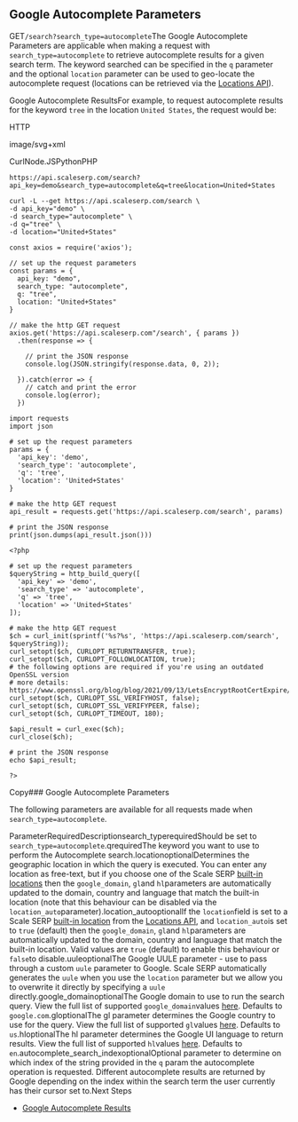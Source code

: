 Google Autocomplete Parameters
------------------------------

GET`/search?search_type=autocomplete`The Google Autocomplete Parameters are applicable when making a request with `search_type=autocomplete` to retrieve autocomplete results for a given search term. The keyword searched can be specified in the `q` parameter and the optional `location` parameter can be used to geo-locate the autocomplete request (locations can be retrieved via the [Locations API](/docs/locations-api/overview)).

![]()Google Autocomplete ResultsFor example, to request autocomplete results for the keyword `tree` in the location `United States`, the request would be:



HTTP



image/svg+xml
































CurlNode.JSPythonPHP
```
https://api.scaleserp.com/search?api_key=demo&search_type=autocomplete&q=tree&location=United+States
```

```
curl -L --get https://api.scaleserp.com/search \
-d api_key="demo" \
-d search_type="autocomplete" \
-d q="tree" \
-d location="United+States"
```

```
const axios = require('axios');

// set up the request parameters
const params = {
  api_key: "demo",
  search_type: "autocomplete",
  q: "tree",
  location: "United+States"
}

// make the http GET request
axios.get('https://api.scaleserp.com"/search', { params })
  .then(response => {

    // print the JSON response
    console.log(JSON.stringify(response.data, 0, 2));

  }).catch(error => {
    // catch and print the error
    console.log(error);
  })
```

```
import requests
import json

# set up the request parameters
params = {
  'api_key': 'demo',
  'search_type': 'autocomplete',
  'q': 'tree',
  'location': 'United+States'
}

# make the http GET request
api_result = requests.get('https://api.scaleserp.com/search', params)

# print the JSON response
print(json.dumps(api_result.json()))
```

```
<?php
      
# set up the request parameters
$queryString = http_build_query([
  'api_key' => 'demo',
  'search_type' => 'autocomplete',
  'q' => 'tree',
  'location' => 'United+States'
]);

# make the http GET request
$ch = curl_init(sprintf('%s?%s', 'https://api.scaleserp.com/search', $queryString));
curl_setopt($ch, CURLOPT_RETURNTRANSFER, true);
curl_setopt($ch, CURLOPT_FOLLOWLOCATION, true);
# the following options are required if you're using an outdated OpenSSL version
# more details: https://www.openssl.org/blog/blog/2021/09/13/LetsEncryptRootCertExpire/
curl_setopt($ch, CURLOPT_SSL_VERIFYHOST, false);
curl_setopt($ch, CURLOPT_SSL_VERIFYPEER, false);
curl_setopt($ch, CURLOPT_TIMEOUT, 180);

$api_result = curl_exec($ch);
curl_close($ch);

# print the JSON response
echo $api_result;

?>
```
Copy### Google Autocomplete Parameters

The following parameters are available for all requests made when `search_type=autocomplete`.

ParameterRequiredDescriptionsearch\_typerequiredShould be set to `search_type=autocomplete`.qrequiredThe keyword you want to use to perform the Autocomplete search.locationoptionalDetermines the geographic location in which the query is executed. You can enter any location as free-text, but if you choose one of the Scale SERP [built-in locations](/docs/locations-api) then the `google_domain`, `gl`and `hl`parameters are automatically updated to the domain, country and language that match the built-in location (note that this behaviour can be disabled via the `location_auto`parameter).location\_autooptionalIf the `location`field is set to a Scale SERP [built-in location](/docs/locations-api) from the [Locations API](/docs/locations-api), and `location_auto`is set to `true` (default) then the `google_domain`, `gl`and `hl`parameters are automatically updated to the domain, country and language that match the built-in location. Valid values are `true` (default) to enable this behaviour or `false`to disable.uuleoptionalThe Google UULE parameter - use to pass through a custom `uule` parameter to Google. Scale SERP automatically generates the `uule` when you use the `location` parameter but we allow you to overwrite it directly by specifying a `uule` directly.google\_domainoptionalThe Google domain to use to run the search query. View the full list of supported `google_domain`values [here](/docs/search-api/reference/google-domains). Defaults to `google.com`.gloptionalThe gl parameter determines the Google country to use for the query. View the full list of supported `gl`values [here](/docs/search-api/reference/google-countries). Defaults to `us`.hloptionalThe hl parameter determines the Google UI language to return results. View the full list of supported `hl`values [here](/docs/search-api/reference/google-languages). Defaults to `en`.autocomplete\_search\_indexoptionalOptional parameter to determine on which index of the string provided in the `q` param the autocomplete operation is requested. Different autocomplete results are returned by Google depending on the index within the search term the user currently has their cursor set to.Next Steps

* [Google Autocomplete Results](/docs/search-api/results/google/autocomplete)
